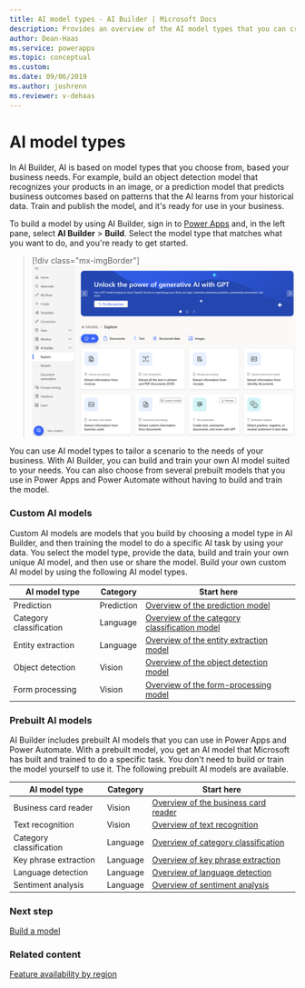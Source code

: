 ```yaml
---
title: AI model types - AI Builder | Microsoft Docs
description: Provides an overview of the AI model types that you can create in AI Builder.
author: Dean-Haas
ms.service: powerapps
ms.topic: conceptual
ms.custom: 
ms.date: 09/06/2019
ms.author: joshrenn
ms.reviewer: v-dehaas
---
```


# AI model types

In AI Builder, AI is based on model types that you choose from, based your business needs. For example, build an object detection model that recognizes your products in an image, or a prediction model that predicts business outcomes based on patterns that the AI learns from your historical data. Train and publish the model, and it's ready for use in your business.

To build a model by using AI Builder, sign in to [Power Apps](https://make.powerapps.com) and, in the left pane, select **AI Builder** > **Build**. Select the model type that matches what you want to do, and you're ready to get started.

> [!div class="mx-imgBorder"]
> ![AI Builder home page](media/ai-builder-home.png "AI Builder home page")

<!--Hiding this heading until someone adds another H2 ## List of AI model types-->
You can use AI model types to tailor<!--Suggested.--> a scenario to the needs of your business. With AI Builder, you can build and train your own AI model suited to your needs. You can also choose from several prebuilt models that you use in Power Apps and Power Automate without having to build and train the model.

### Custom AI models

Custom AI models are models that you build by choosing a model type in AI Builder, and then training the model to do a specific AI task by using your data. You select the model type, provide the data, build and train your own unique AI model, and then use or share the model. Build your own custom AI model by using the following AI model types.<!--No colon to introduce a table, via Writing Style Guide. --><!--SELF: topics are worded differently, but consistent among the prebuilt/not-prebuilt categories. Is that good? -->
<!--Rearranged the table to match the order in which the models are discussed in the docset.-->
| AI model type  | Category<!--SELF: What does "category" signify elsewhere in this docset? I can't see a pattern. -->  | Start here |
|---|---|---|
| Prediction   | Prediction  | [Overview of the prediction model](prediction-overview.md) |
| Category classification  |Language   | [Overview of the category classification model](text-classification-overview.md) |
| Entity extraction  |Language   | [Overview of the entity extraction model](entity-extraction-overview.md) |
| Object detection  | Vision   | [Overview of the object detection model](object-detection-overview.md) |
| Form processing  | Vision   | [Overview of the form-processing model](form-processing-model-overview.md) |



### Prebuilt AI models

AI Builder includes<!--Suggested--> prebuilt AI models that you can use in Power Apps and Power Automate. With a prebuilt model, you get an AI model that Microsoft has built and trained to do a specific task. You don't need to build or train the model yourself to use it. The following prebuilt AI models are available.

| AI model type | Category |Start here |
|--------|--------|--------|
|Business card reader |Vision | [Overview of the business card reader](prebuilt-business-card.md)
|Text recognition |Vision | [Overview of text recognition](prebuilt-text-recognition.md)
|Category classification |Language | [Overview of category classification](prebuilt-category-classification.md)
|Key phrase extraction |Language | [Overview of key phrase extraction](prebuilt-key-phrase.md)
|Language detection |Language | [Overview of language detection](prebuilt-language-detection.md)
|Sentiment analysis |Language | [Overview of sentiment analysis](prebuilt-sentiment-analysis.md)

### Next step

[Build a model](build-model.md)

### Related content

[Feature availability by region](availability-region.md)
